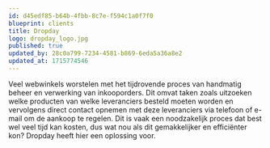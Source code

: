 ```yaml
---
id: d45edf85-b64b-4fbb-8c7e-f594c1a0f7f0
blueprint: clients
title: Dropday
logo: dropday_logo.jpg
published: true
updated_by: 28c0a799-7234-4581-b869-6eda5a36a8e2
updated_at: 1715774546
---
```

Veel webwinkels worstelen met het tijdrovende proces van handmatig beheer en verwerking van inkooporders. Dit omvat taken zoals uitzoeken welke producten van welke leveranciers besteld moeten worden en vervolgens direct contact opnemen met deze leveranciers via telefoon of e-mail om de aankoop te regelen. Dit is vaak een noodzakelijk proces dat best wel veel tijd kan kosten, dus wat nou als dit gemakkelijker en efficiënter kon? Dropday heeft hier een oplossing voor.